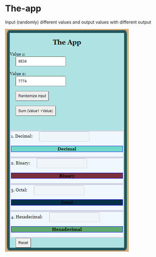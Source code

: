# The-app

Input (randomly) different values and output values with different output

<img src="./theAppImg.PNG" alt="./theAppImg.PNG">

